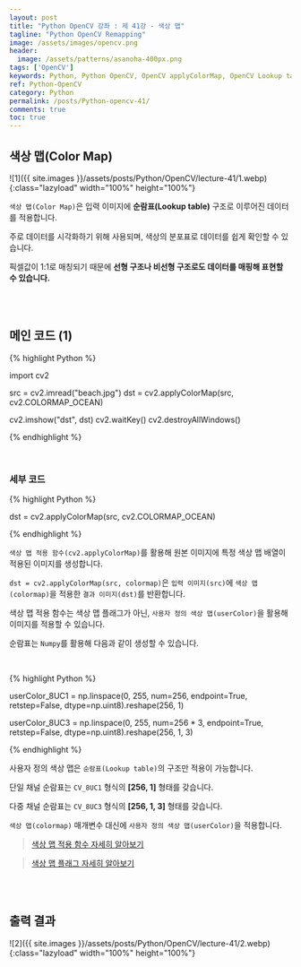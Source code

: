 ```yaml
---
layout: post
title: "Python OpenCV 강좌 : 제 41강 - 색상 맵"
tagline: "Python OpenCV Remapping"
image: /assets/images/opencv.png
header:
  image: /assets/patterns/asanoha-400px.png
tags: ['OpenCV']
keywords: Python, Python OpenCV, OpenCV applyColorMap, OpenCV Lookup table
ref: Python-OpenCV
category: Python
permalink: /posts/Python-opencv-41/
comments: true
toc: true
---
```


## 색상 맵(Color Map)

![1]({{ site.images }}/assets/posts/Python/OpenCV/lecture-41/1.webp){:class="lazyload" width="100%" height="100%"}

`색상 맵(Color Map)`은 입력 이미지에 **순람표(Lookup table)** 구조로 이루어진 데이터를 적용합니다.

주로 데이터를 시각화하기 위해 사용되며, 색상의 분포표로 데이터를 쉽게 확인할 수 있습니다.

픽셀값이 1:1로 매칭되기 때문에 **선형 구조나 비선형 구조로도 데이터를 매핑해 표현할 수 있습니다.**

<br>
<br>

## 메인 코드 (1)

{% highlight Python %}

import cv2

src = cv2.imread("beach.jpg")
dst = cv2.applyColorMap(src, cv2.COLORMAP_OCEAN)

cv2.imshow("dst", dst)
cv2.waitKey()
cv2.destroyAllWindows()

{% endhighlight %}

<br>

### 세부 코드

{% highlight Python %}

dst = cv2.applyColorMap(src, cv2.COLORMAP_OCEAN)

{% endhighlight %}

`색상 맵 적용 함수(cv2.applyColorMap)`를 활용해 원본 이미지에 특정 색상 맵 배열이 적용된 이미지를 생성합니다.

`dst = cv2.applyColorMap(src, colormap)`은 `입력 이미지(src)`에 `색상 맵(colormap)`을 적용한 `결과 이미지(dst)`를 반환합니다.

색상 맵 적용 함수는 색상 맵 플래그가 아닌, `사용자 정의 색상 맵(userColor)`을 활용해 이미지를 적용할 수 있습니다.

순람표는 `Numpy`를 활용해 다음과 같이 생성할 수 있습니다.

<br>

{% highlight Python %}

userColor_8UC1 = np.linspace(0, 255, num=256, endpoint=True, retstep=False, dtype=np.uint8).reshape(256, 1)

userColor_8UC3 = np.linspace(0, 255, num=256 * 3, endpoint=True, retstep=False, dtype=np.uint8).reshape(256, 1, 3)

{% endhighlight %}

사용자 정의 색상 맵은 `순람표(Lookup table)`의 구조만 적용이 가능합니다.

단일 채널 순람표는 `CV_8UC1` 형식의 **[256, 1]** 형태를 갖습니다.

다중 채널 순람표는 `CV_8UC3` 형식의 **[256, 1, 3]** 형태를 갖습니다.

`색상 맵(colormap)` 매개변수 대신에 `사용자 정의 색상 맵(userColor)`을 적용합니다.

> [색상 맵 적용 함수 자세히 알아보기](https://076923.github.io/docs/applyColorMap)

> [색상 맵 플래그 자세히 알아보기](https://076923.github.io/docs/ColormapTypes)

<br>
<br>

## 출력 결과

![2]({{ site.images }}/assets/posts/Python/OpenCV/lecture-41/2.webp){:class="lazyload" width="100%" height="100%"}
